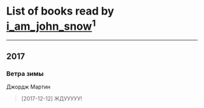 # List of books read by [i_am_john_snow](http://vk.com/id367175136)<sup>1</sup>
---

## 2017

### Ветра зимы
Джордж Мартин
> [2017-12-12] ЖДУУУУУ!




